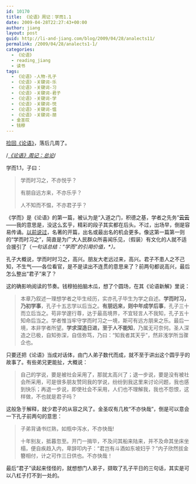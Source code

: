 ```yaml
---
id: 10170
title: 《论语》周记：学而1.1
date: 2009-04-28T22:27:43+00:00
author: jiang
layout: post
guid: http://li-and-jiang.com/blog/2009/04/28/analects11/
permalink: /2009/04/28/analects1-1/
categories:
  - 《论语》
  - reading_jiang
  - 读书
tags:
  - 《论语》-人物-孔子
  - 《论语》-关键词-乐
  - 《论语》-关键词-习
  - 《论语》-关键词-君子
  - 《论语》-关键词-学
  - 《论语》-关键词-悦
  - 《论语》-关键词-愠
  - 《论语》-关键词-朋
  - 金圣叹
  - 钱穆
---
```

<a href="http://li-and-jiang.com/blog/category/reading/reading_jiang/reading_jiang_analects/" target="_blank">捡回《论语》</a>，落后几周了。

/*<a href="http://li-and-jiang.com/blog/2009/04/10/analects/" target="_blank">《论语》周记：总论</a>*/

学而1.1，子曰：

> 学而时习之，不亦悦乎？
> 
> 有朋自远方来，不亦乐乎？
> 
> 人不知而不愠，不亦君子乎？

《学而》是《论语》的第一篇，被认为是“入道之门，积德之基，学者之先务”**云云**——我的意思是，没这么玄乎，精彩的段子其实都在后头。不过，出场早，倒是容易传诵。<a href="http://li-and-jiang.com/blog/2007/06/23/%E5%BA%84%E5%AD%90%E9%80%8D%E9%81%A5%E6%B8%B8%E7%AC%AC%E4%B8%80/" target="_blank">以前说过</a>，名著的开篇，出名或最出名的机会更多。像这第一篇第一则的“学而时习之”，简直是为广大人民群众所喜闻乐见，（假装）有文化的人就不适合援引了（_一句话总结：“学而”的引用价值，*）。_

孔子大概说，学而时时习之，高兴。朋友大老远过来，高兴。君子不患人之不己知，不生气——各位看官，是不是读出不连贯的意思来了？前两句都说高兴，最后怎么整出“君子”来了？

这的确影响阅读的节奏。钱穆拍拍脑木瓜，想了个圆场，在其《论语新解》里说：

> 本章乃叙述一理想学者之毕生经历，实亦孔子毕生为学之自述。**学而时习，乃初学事**，孔子十五志学以后当之。**有朋远来，则中年成学后事**，孔子三十而立后当之。苟非学邃行尊，达于最高境界，不宜轻言人不我知，孔子五十知命后当之。学者惟当牢守学而时习之一境，斯可有远方朋来之乐。最后一境，本非学者所望。**学求深造日进，至于人不能知**，乃属无可奈何。圣人深造之已极，自知弥深，自信弥笃，乃曰：“知我者其天乎”，然非浅学所当骤企也。

只要还把《论语》当成对话体，由门人弟子数代而成，就不至于讲出这个圆乎乎的故事了。有些弟兄更能扯，大概说：

> 自己的学说，要是被社会采用了，那就太高兴了；退一步说，要是没有被社会所采用，可是很多朋友赞同我的学说，纷纷到我这里来讨论问题，我也感到快乐；再退一步说，即使社会不采用，人们也不理解我，我也不怨恨，这样做，不也就是君子吗？

这般急于解释，就少君子的从容之风了。金圣叹有几枚“不亦快哉”，倒是可以意会一下孔子前两句的意思：

> 子弟背诵书烂熟，如瓶中泻水，不亦快哉!
> 
> 十年别友，抵暮忽至。开门一揖毕，不及问其船来陆来，并不及命其坐床坐榻，便自疾趋入内，卑辞叩内子：“君岂有斗酒如东坡妇乎？”内子欣然拔金簪相付，计之可作三日供也。不亦快哉！

最后“君子”读起来怪怪的，就想想门人弟子，撷取了孔子平日的三句话，其实是可以八杠子打不到一处的。
